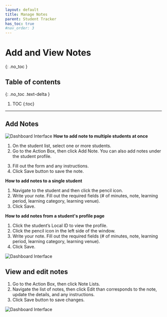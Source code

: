 ```yaml
---
layout: default
title: Manage Notes
parent: Student Tracker
has_toc: true
#nav_order: 3
---
```


# Add and View Notes

{: .no_toc }

## Table of contents
{: .no_toc .text-delta }

1. TOC
{:toc}

---

## Add Notes

![Dashboard Interface]({{site.baseurl}}/assets/images/student.actionbox-add-or-view-note.png)
**How to add note to multiple students at once**
1. On the student list, select one or more students.
2. Go to the Action Box, then click Add Note. You can also add notes under the student profile.
<!--- ![Dashboard Interface]({{site.baseurl}}/assets/images/student.actionbox-add-view-note-check-box.png) --->
3. Fill out the form and any instructions.
4. Click Save button to save the note.

**How to add notes to a single student**
1. Navigate to the student and then click the pencil icon.
2. Write your note. Fill out the required fields (# of minutes, note, learning period, learning category, learning venue).
3. Click Save.

**How to add notes from a student's profile page**
1. Click the student’s Local ID to view the profile.
2. Click the pencil icon in the left side of the window.
3. Write your note. Fill out the required fields (# of minutes, note, learning period, learning category, learning venue).
4. Click Save.


![Dashboard Interface]({{site.baseurl}}/assets/images/student.actionbox-add-note-form.png)

## View and edit notes

1. Go to the Action Box, then click Note Lists.
2. Navigate the list of notes, then click Edit than corresponds to the note, update the details, and any instructions.
3. Click Save button to save changes.

![Dashboard Interface]({{site.baseurl}}/assets/images/student.actionbox-note-lists.png)
